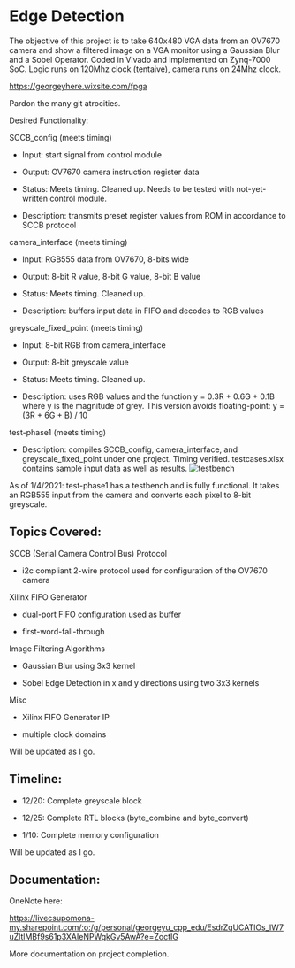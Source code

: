 # Edge Detection

The objective of this project is to take 640x480 VGA data from an OV7670 camera and show a filtered image on a VGA monitor using a Gaussian Blur and a Sobel Operator. Coded in Vivado and implemented on Zynq-7000 SoC. Logic runs on 120Mhz clock (tentaive), camera runs on 24Mhz clock. 

https://georgeyhere.wixsite.com/fpga

Pardon the many git atrocities.

Desired Functionality:

SCCB_config (meets timing)

- Input: start signal from control module

- Output: OV7670 camera instruction register data

- Status: Meets timing. Cleaned up. Needs to be tested with not-yet-written control module.

- Description: transmits preset register values from ROM in accordance to SCCB protocol

camera_interface (meets timing)

- Input: RGB555 data from OV7670, 8-bits wide

- Output: 8-bit R value, 8-bit G value, 8-bit B value

- Status: Meets timing. Cleaned up.

- Description: buffers input data in FIFO and decodes to RGB values

greyscale_fixed_point (meets timing)

- Input: 8-bit RGB from camera_interface

- Output: 8-bit greyscale value

- Status: Meets timing. Cleaned up.

- Description: uses RGB values and the function y = 0.3R + 0.6G + 0.1B where y is the magnitude of grey. This version avoids floating-point: y = (3R + 6G + B) / 10


test-phase1 (meets timing)

- Description: compiles SCCB_config, camera_interface, and greyscale_fixed_point under one project. Timing verified. testcases.xlsx contains sample input data as well as results. ![testbench](https://imgur.com/a/boDr01X)



As of 1/4/2021: test-phase1 has a testbench and is fully functional. It takes an RGB555 input from the camera and converts each pixel to 8-bit greyscale. 

## Topics Covered:

SCCB (Serial Camera Control Bus) Protocol

- i2c compliant 2-wire protocol used for configuration of the OV7670 camera

Xilinx FIFO Generator

- dual-port FIFO configuration used as buffer

- first-word-fall-through

Image Filtering Algorithms

- Gaussian Blur using 3x3 kernel

- Sobel Edge Detection in x and y directions using two 3x3 kernels

Misc

- Xilinx FIFO Generator IP

- multiple clock domains

Will be updated as I go.

## Timeline:

- 12/20: Complete greyscale block

- 12/25: Complete RTL blocks (byte_combine and byte_convert)

- 1/10: Complete memory configuration

Will be updated as I go.

## Documentation:
OneNote here: 

https://livecsupomona-my.sharepoint.com/:o:/g/personal/georgeyu_cpp_edu/EsdrZqUCATlOs_IW7uZltlMBf9s61p3XAIeNPWgkGv5AwA?e=ZoctIG


More documentation on project completion.
